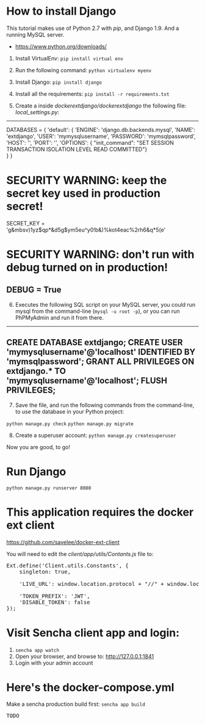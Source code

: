 # How to install Django

This tutorial makes use of Python 2.7 with *pip*, and Django 1.9.
And a running MySQL server.

* https://www.python.org/downloads/

1. Install VirtualEnv:
`pip install virtual env`

2. Run the following command:
`python virtualenv myenv`

3. Install Django:
`pip install django`

4. Install all the requirements:
`pip install -r requirements.txt`

5. Create a inside *dockerextdjango/dockerextdjango* the following file:
*local_settings.py*:

---
DATABASES = {
    'default': {
        'ENGINE': 'django.db.backends.mysql',
        'NAME': 'extdjango',
        'USER': 'mymysqlusername',
        'PASSWORD': 'mymsqlpassword',
        'HOST': '',
        'PORT': '',
        'OPTIONS': { "init_command": "SET SESSION TRANSACTION ISOLATION LEVEL READ COMMITTED"}   
    }
}

# SECURITY WARNING: keep the secret key used in production secret!
SECRET_KEY = 'g&mbsv)1yz$qp*&d5g$ym5eu^y0!b&)%kot4eac%2rh6&q*5(e'

# SECURITY WARNING: don't run with debug turned on in production!
DEBUG = True
---

6. Executes the following SQL script on your MySQL server, you could
run mysql from the command-line (`mysql -u root -p`), or you can run PhPMyAdmin and run it from there.

----
CREATE DATABASE extdjango;
CREATE USER 'mymysqlusername'@'localhost' IDENTIFIED BY 'mymsqlpassword';
GRANT ALL PRIVILEGES ON extdjango.* TO 'mymysqlusername'@'localhost';
FLUSH PRIVILEGES;
----

7. Save the file, and run the following commands from the command-line, to use the database in your Python project:

`python manage.py check`
`python manage.py migrate`

8. Create a superuser account:
`python manage.py createsuperuser`

Now you are good, to go!

# Run Django

`python manage.py runserver 8080`

# This application requires the docker ext client

https://github.com/savelee/docker-ext-client

You will need to edit the *client/app/utils/Contants.js* file to:
<pre>
Ext.define('Client.utils.Constants', {
    singleton: true,

    'LIVE_URL': window.location.protocol + "//" + window.location.host + ':8080',

    'TOKEN_PREFIX': 'JWT',
    'DISABLE_TOKEN': false
});
</pre>

# Visit Sencha client app and login:

1. `sencha app watch`
2. Open your browser, and browse to: http://127.0.0.1:1841
3. Login with your admin account

# Here's the docker-compose.yml

Make a sencha production build first:
`sencha app build`

<pre>
TODO
</pre>
